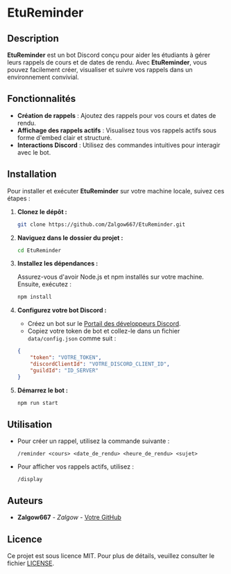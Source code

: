 # EtuReminder

## Description

**EtuReminder** est un bot Discord conçu pour aider les étudiants à gérer leurs rappels de cours et de dates de rendu. Avec **EtuReminder**, vous pouvez facilement créer, visualiser et suivre vos rappels dans un environnement convivial.

## Fonctionnalités

- **Création de rappels** : Ajoutez des rappels pour vos cours et dates de rendu.
- **Affichage des rappels actifs** : Visualisez tous vos rappels actifs sous forme d'embed clair et structuré.
- **Interactions Discord** : Utilisez des commandes intuitives pour interagir avec le bot.

## Installation

Pour installer et exécuter **EtuReminder** sur votre machine locale, suivez ces étapes :

1. **Clonez le dépôt :**

   ```bash
   git clone https://github.com/Zalgow667/EtuReminder.git
   ```

2. **Naviguez dans le dossier du projet :**

   ```bash
   cd EtuReminder
   ```

3. **Installez les dépendances :**

   Assurez-vous d'avoir Node.js et npm installés sur votre machine. Ensuite, exécutez :

   ```bash
   npm install
   ```

4. **Configurez votre bot Discord :**

   - Créez un bot sur le [Portail des développeurs Discord](https://discord.com/developers/applications).
   - Copiez votre token de bot et collez-le dans un fichier `data/config.json` comme suit :

    ```json
    {
        "token": "VOTRE_TOKEN",
        "discordClientId": "VOTRE_DISCORD_CLIENT_ID",
        "guildId": "ID_SERVER"
    }
     ```

5. **Démarrez le bot :**

   ```bash
   npm run start
   ```

## Utilisation

- Pour créer un rappel, utilisez la commande suivante :

  ```
  /reminder <cours> <date_de_rendu> <heure_de_rendu> <sujet>
  ```

- Pour afficher vos rappels actifs, utilisez :

  ```
  /display
  ```

## Auteurs

- **Zalgow667** - *Zalgow* - [Votre GitHub](https://github.com/zalgow667)

## Licence

Ce projet est sous licence MIT. Pour plus de détails, veuillez consulter le fichier [LICENSE](LICENSE).
